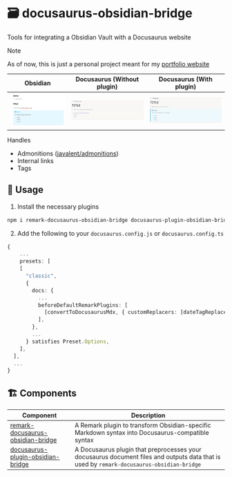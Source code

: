 # 🗃️ docusaurus-obsidian-bridge

Tools for integrating a Obsidian Vault with a Docusaurus website

> [!NOTE]
> As of now, this is just a personal project meant for my [portfolio website](https://chanjunren.github.io)


| Obsidian                                                                                                                  | Docusaurus (Without plugin)                                                                                                                                 | Docusaurus (With plugin)                                                                                                                              |
|---------------------------------------------------------------------------------------------------------------------------|-------------------------------------------------------------------------------------------------------------------------------------------------------------|-------------------------------------------------------------------------------------------------------------------------------------------------------|
| ![obsidian_demo](https://raw.githubusercontent.com/chanjunren/docusaurus-obsidian-bridge/master/assets/obsidian_demo.png) | ![docusaurus_without_plugin_demo](https://raw.githubusercontent.com/chanjunren/docusaurus-obsidian-bridge/master/assets/docusaurus_without_plugin_demo.png) | ![docusaurus_with_plugin_demo](https://raw.githubusercontent.com/chanjunren/docusaurus-obsidian-bridge/master/assets/docusaurus_with_plugin_demo.png) |

Handles
- Admonitions ([javalent/admonitions](https://github.com/javalent/admonitions))
- Internal links
- Tags

## 🌳 Usage

1. Install the necessary plugins 
```bash
npm i remark-docusaurus-obsidian-bridge docusaurus-plugin-obsidian-bridge
```

2. Add the following to your `docusaurus.config.js` or `docusaurus.config.ts`

```typescript
{
    ...
    presets: [
    [
      "classic",
      {
        docs: {
          ...
          beforeDefaultRemarkPlugins: [
            [convertToDocusaurusMdx, { customReplacers: [dateTagReplacer] }],
          ],
        },
        ...
      } satisfies Preset.Options,
    ],
  ],
  ...
}
```



## 🏗️ Components
| Component                                                                                                                                   | Description                                                                                      |
|---------------------------------------------------------------------------------------------------------------------------------------------|--------------------------------------------------------------------------------------------------|
| [remark-docusaurus-obsidian-bridge](https://github.com/chanjunren/docusaurus-obsidian-bridge/tree/master/remark-docusaurus-obsidian-bridge) | A Remark plugin to transform Obsidian-specific Markdown syntax into Docusaurus-compatible syntax |
| [docusaurus-plugin-obsidian-bridge](https://github.com/chanjunren/docusaurus-obsidian-bridge/tree/master/packages/docusaurus-plugin-obsidian-bridge) | A Docusaurus plugin that preprocesses your docusaurus document files and outputs data that is used by `remark-docusaurus-obsidian-bridge` |

